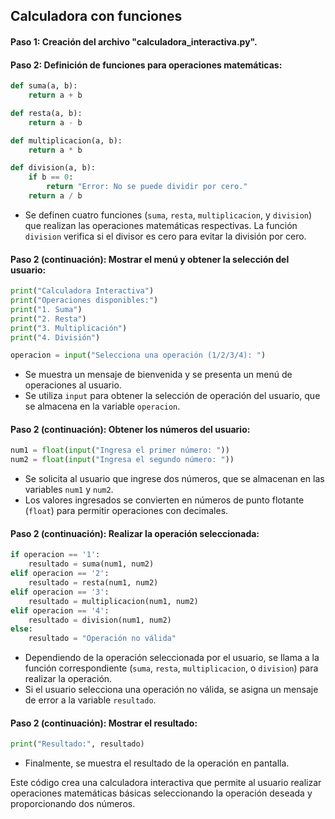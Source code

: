## Calculadora con funciones

#### Paso 1: Creación del archivo "calculadora_interactiva.py".

#### Paso 2: Definición de funciones para operaciones matemáticas:

```python
def suma(a, b):
    return a + b

def resta(a, b):
    return a - b

def multiplicacion(a, b):
    return a * b

def division(a, b):
    if b == 0:
        return "Error: No se puede dividir por cero."
    return a / b
```

- Se definen cuatro funciones (`suma`, `resta`, `multiplicacion`, y `division`) que realizan las operaciones matemáticas respectivas. La función `division` verifica si el divisor es cero para evitar la división por cero.

#### Paso 2 (continuación): Mostrar el menú y obtener la selección del usuario:

```python
print("Calculadora Interactiva")
print("Operaciones disponibles:")
print("1. Suma")
print("2. Resta")
print("3. Multiplicación")
print("4. División")

operacion = input("Selecciona una operación (1/2/3/4): ")
```

- Se muestra un mensaje de bienvenida y se presenta un menú de operaciones al usuario.
- Se utiliza `input` para obtener la selección de operación del usuario, que se almacena en la variable `operacion`.

#### Paso 2 (continuación): Obtener los números del usuario:

```python
num1 = float(input("Ingresa el primer número: "))
num2 = float(input("Ingresa el segundo número: "))
```

- Se solicita al usuario que ingrese dos números, que se almacenan en las variables `num1` y `num2`.
- Los valores ingresados se convierten en números de punto flotante (`float`) para permitir operaciones con decimales.

#### Paso 2 (continuación): Realizar la operación seleccionada:

```python
if operacion == '1':
    resultado = suma(num1, num2)
elif operacion == '2':
    resultado = resta(num1, num2)
elif operacion == '3':
    resultado = multiplicacion(num1, num2)
elif operacion == '4':
    resultado = division(num1, num2)
else:
    resultado = "Operación no válida"
```

- Dependiendo de la operación seleccionada por el usuario, se llama a la función correspondiente (`suma`, `resta`, `multiplicacion`, o `division`) para realizar la operación.
- Si el usuario selecciona una operación no válida, se asigna un mensaje de error a la variable `resultado`.

#### Paso 2 (continuación): Mostrar el resultado:

```python
print("Resultado:", resultado)
```

- Finalmente, se muestra el resultado de la operación en pantalla.

Este código crea una calculadora interactiva que permite al usuario realizar operaciones matemáticas básicas seleccionando la operación deseada y proporcionando dos números.